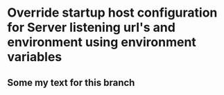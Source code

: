 # Override startup host configuration for Server listening url's and environment using environment variables

## Some my text for this branch
